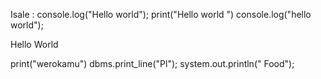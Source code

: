 Isale : console.log("Hello world");
print("Hello world ")
console.log("hello world");
<p>Hello World</p>
print("werokamu")
dbms.print_line("Pl");
 system.out.println(" Food");
